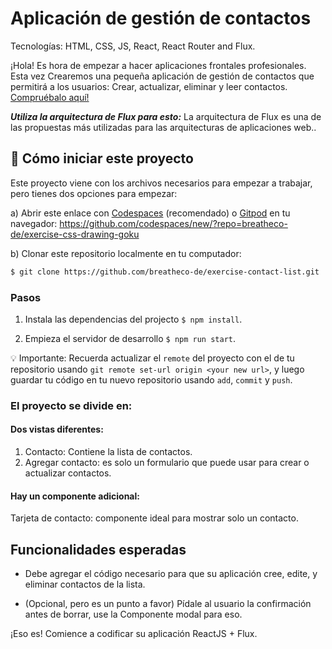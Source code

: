 <!--hide-->
# Aplicación de gestión de contactos
<!--endhide-->

Tecnologías: HTML, CSS, JS, React, React Router and Flux.

¡Hola! Es hora de empezar a hacer aplicaciones frontales profesionales. Esta vez
Crearemos una pequeña aplicación de gestión de contactos que permitirá a los usuarios:
Crear, actualizar, eliminar y leer contactos. [Compruébalo aquí!](https://github.com/breatheco-de/exercise-contact-list/blob/master/preview.gif?raw=true)

***Utiliza la arquitectura de Flux para esto:*** La arquitectura de Flux es una de las propuestas más utilizadas para las arquitecturas de aplicaciones web..

<how-to-start>

## 🌱  Cómo iniciar este proyecto

Este proyecto viene con los archivos necesarios para empezar a trabajar, pero tienes dos opciones para empezar:

a) Abrir este enlace con [Codespaces](https://4geeks.com/es/lesson/tutorial-de-github-codespaces) (recomendado) o [Gitpod](https://4geeks.com/es/lesson/como-utilizar-gitpod) en tu navegador: https://github.com/codespaces/new/?repo=breatheco-de/exercise-css-drawing-goku

b) Clonar este repositorio localmente en tu computador:

```sh
$ git clone https://github.com/breatheco-de/exercise-contact-list.git
```

### Pasos

1. Instala las dependencias del projecto `$ npm install`.

2. Empieza el servidor de desarrollo `$ npm run start`.

💡 Importante: Recuerda actualizar el `remote` del proyecto con el de tu repositorio usando `git remote set-url origin <your new url>`, y luego guardar tu código en tu nuevo repositorio usando `add`, `commit` y `push`.

</how-to-start>

### El proyecto se divide en:

#### Dos vistas diferentes:

1. Contacto: Contiene la lista de contactos.
2. Agregar contacto: es solo un formulario que puede usar para crear o actualizar contactos.

#### Hay un componente adicional:
Tarjeta de contacto: componente ideal para mostrar solo un contacto.

## Funcionalidades esperadas

- Debe agregar el código necesario para que su aplicación cree, edite,
y eliminar contactos de la lista.

- (Opcional, pero es un punto a favor) Pídale al usuario la confirmación antes de borrar, use la
Componente modal para eso.




¡Eso es! Comience a codificar su aplicación ReactJS + Flux.
